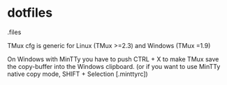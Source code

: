 # dotfiles
.files

TMux cfg is generic for Linux (TMux >=2.3) and Windows (TMux =1.9)

On Windows with MinTTy you have to push CTRL + X to 
make TMux save the copy-buffer into the Windows clipboard.
(or if you want to use MinTTy native copy mode, SHIFT + Selection [.minttyrc])
